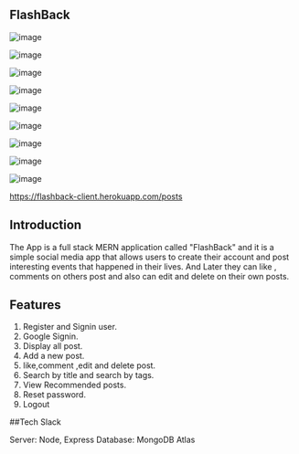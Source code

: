 

## FlashBack 

![image](https://user-images.githubusercontent.com/32572802/160145002-92dde780-ee30-43f8-92e1-c24db32f577a.png)

![image](https://user-images.githubusercontent.com/32572802/160152214-c0d6f202-f30f-4a49-85ed-1db77dcf3e8c.png)

![image](https://user-images.githubusercontent.com/32572802/160153079-cf4a9e99-e597-45ba-8fc4-e8c7ac715af6.png)

![image](https://user-images.githubusercontent.com/32572802/160153742-a4865023-a7b7-4c2b-a07b-e36b3c1fe75a.png)

![image](https://user-images.githubusercontent.com/32572802/160154442-0f389660-003d-48fc-a4e3-35ef944fcdbb.png)


![image](https://user-images.githubusercontent.com/32572802/160153982-d11a7720-f297-4d25-bf65-2a6743cd5920.png)

![image](https://user-images.githubusercontent.com/32572802/160154084-9a6eb151-8eee-42a8-b544-41d2de1c00a3.png)

![image](https://user-images.githubusercontent.com/32572802/160157144-52abe343-a189-4d39-9828-85bac5682d67.png)

![image](https://user-images.githubusercontent.com/32572802/160157328-29a34817-de4e-47b2-9606-127e0564ff98.png)





https://flashback-client.herokuapp.com/posts

## Introduction

 The App is a full stack MERN application called "FlashBack" and it is a simple social media app that allows users to create their account and  post interesting events that happened in their lives. And Later they  can like , comments on others post and  also can edit and  delete  on their own posts.
 
 ## Features
 
 1. Register and Signin user.
 2. Google Signin.
 3. Display all post.
 4. Add a new post.
 5. like,comment ,edit and delete post.
 6. Search by title and search by tags.
 7. View Recommended posts.
 8. Reset password.
 9. Logout
 
 
  ##Tech Slack
  
  Server: Node, Express Database: MongoDB Atlas
  
  
 
 
 

